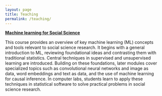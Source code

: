 ```yaml
---
layout: page
title: Teaching
permalink: /teaching/
---
```


**[Machine learning for Social Science](https://liu.se/en/education/course/771a42)**

This course provides an overview of key machine learning (ML) concepts and tools relevant to social science research. It begins with a general introduction to ML, reviewing foundational ideas and contrasting them with traditional statistics. Central techniques in supervised and unsupervised learning are introduced. Building on these foundations, later modules cover specialized topics such as convolutional neural networks and image as data, word embeddings and text as data, and the use of machine learning for causal inference. In computer labs, students learn to apply these techniques in statistical software to solve practical problems in social science research.
